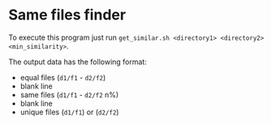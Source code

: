 # Same files finder
To execute this program just run `get_similar.sh <directory1> <directory2> <min_similarity>`.

The output data has the following format:
- equal files (`d1/f1` - `d2/f2`)
- blank line
- same files (`d1/f1` - `d2/f2` n%)
- blank line
- unique files (`d1/f1`) or (`d2/f2`)
